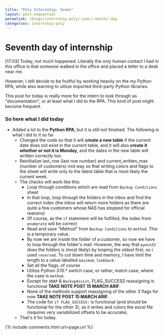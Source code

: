 ```yaml
---
title: "Poly Internship: Seven"
layout: post-sequential
permalink: /blogs/internship-poly/:year/:month/:day
categories: internship-poly
---
```

# Seventh day of internship

<span class="timestamp">[17:03]</span> Today, not much happened. Literally the only human contact I had in this office is that someone walked in the office and placed a letter to a desk near me.

However, I still decide to be fruitful by working heavily on the my Python RPA, while also learning to utilize imported third-party Python libraries. 

This post for today is really more for the intern to look through as "documentation", or at least what I did to the RPA. This kind of post might become frequent.

### So here what I did today
* Added a lot to the **Python RPA**, but it is still not finished. The following is what i did to it so far
    * Changed the code so that it will **create a new table** if the current date does not exist in the current table, and it will also **create it whether or not it is Monday**, and the dates in the new table will written correctly too.
    * Reinitialize last_row (last row number) and current_written_max (number of customers) mid way so that writing colors and flags to the sheet will write only to the latest table that is most likely the current week.
    * The checks will work like this:
        * Loop through conditions which are read from `Backup Conditions` sheet
        * In that loop, loop through the folders in the inbox and find the correct index (the inbox will return more folders as there are quite a few customers whose NAS has stopped for official reasons)
        * Of course, as the `if` statement will be fulfilled, the index from `enumerate` will be correct
        * Read and save "Method" from `Backup Conditions` to `method`. This is a temporary value.
        * By now we are inside the folder of a customer, so now we have to loop through the folder's mail. However, the way that `pywin32` does the folders is (most likely) by looping the oldest first, so i used `reversed`. To cut down time and memory, I have limit the length to a value labelled `maximum_lookback`.
        * Set all the flags, of course
        * Utilize Python 3.10.* switch case, or rather, match case, where the case is `method`.
        * Except for `QNAP` & `BackupAssist`, FLAG_SUCCESS reassigning is functional **TAKE NOTE POST 15 MARCH ARIF**.
        * None of the methods support reassigning of the other 3 flags for now **TAKE NOTE POST 15 MARCH ARIF**.
        * The code for `if FLAG_SUCCESS:` is functional (and should be functional for the other 3), as it writes and colors the excel file (requires very variabilized offsets to be accurate).
    * That's it for today.

{% include comments.html url=page.url %}